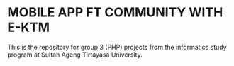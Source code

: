 # MOBILE APP FT COMMUNITY WITH E-KTM
This is the repository for group 3 (PHP) projects from the informatics study program at Sultan Ageng Tirtayasa University.
